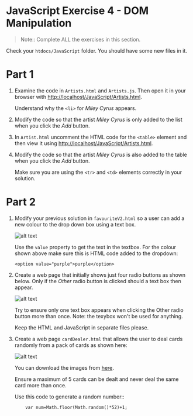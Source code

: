# JavaScript Exercise 4 - DOM Manipulation
		
> Note:: Complete ALL the exercises in this section.



Check your ``htdocs/JavaScript`` folder.  You should have some new files in it.

	
# Part 1


1.	Examine the code in ``Artists.html`` and ``Artists.js``.  Then open it in your browser with [http://localhost/JavaScript/Artists.html](http://localhost/JavaScript/Artists.html).  

	Understand why the ``<li>`` for *Miley Cyrus* appears.

1.	Modify the code so that the artist *Miley Cyrus* is only added to the list when you click the *Add* button.

1.	In ``Artist.html`` uncomment the HTML code for the ``<table>`` element and then view it using [http://localhost/JavaScript/Artists.html](http://localhost/JavaScript/Artists.html).

1.	Modify the code so that the artist *Miley Cyrus* is also added to the table when you click the *Add* button.

	Make sure you are using the ``<tr>`` and ``<td>`` elements correctly in your solution.



# Part 2


1.	Modify your previous solution in ``favouriteV2.html`` so a user can add a new colour to the drop down box using a text box. 
	
	![alt text](../images/favouriteAdd.png "Favourite Add")

	Use the ``value`` property to get the text in the textbox.  For the colour shown above make sure this is HTML code added to the dropdown:

	```
	<option value="purple">purple</option>

	```

	
1.	Create a web page that initially shows just four radio buttons as shown below.
	Only if the *Other* radio button is clicked should a text box then appear.
	
	![alt text](../images/other.png "")

	Try to ensure only one text box appears when clicking the Other radio button more than once.  Note: the texybox won't be used for anything.

	Keep the HTML and JavaScript in separate files please.
	

1.	Create a web page ``cardDealer.html`` that allows the user to deal cards randomly from a pack of cards as shown here:
		
	![alt text](../images/cardDealer_html.png "Card Dealer")
	
	You can download the images from [here](../images/cards.zip?raw=true).

	Ensure a maximum of 5 cards can be dealt and never deal the same card more than once.

	Use this code to generate a random number::
	```	
		var num=Math.floor(Math.random()*52)+1;

	```

